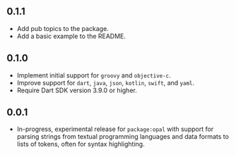 ## 0.1.1

- Add pub topics to the package.
- Add a basic example to the README.

## 0.1.0

- Implement initial support for `groovy` and `objective-c`.
- Improve support for `dart`, `java`, `json`, `kotlin`, `swift`, and `yaml`.
- Require Dart SDK version 3.9.0 or higher.

## 0.0.1

- In-progress, experimental release for `package:opal` with support for
  parsing strings from textual programming languages and data formats to
  lists of tokens, often for syntax highlighting.
